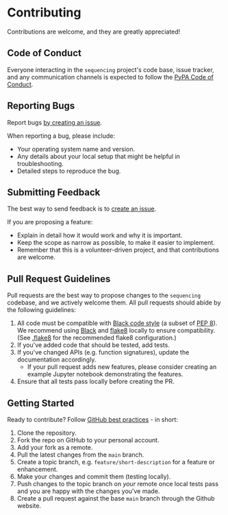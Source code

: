 # Contributing

Contributions are welcome, and they are greatly appreciated!

## Code of Conduct

Everyone interacting in the `sequencing` project's code base,
issue tracker, and any communication channels is expected to follow the
[PyPA Code of Conduct](https://www.pypa.io/en/latest/code-of-conduct/).


## Reporting Bugs

Report bugs [by creating an issue](https://docs.github.com/en/github/managing-your-work-on-github/creating-an-issue).

When reporting a bug, please include:

* Your operating system name and version.
* Any details about your local setup that might be helpful in troubleshooting.
* Detailed steps to reproduce the bug.


## Submitting Feedback

The best way to send feedback is to [create an issue](https://docs.github.com/en/github/managing-your-work-on-github/creating-an-issue).

If you are proposing a feature:

* Explain in detail how it would work and why it is important.
* Keep the scope as narrow as possible, to make it easier to implement.
* Remember that this is a volunteer-driven project, and that contributions
  are welcome.


## Pull Request Guidelines

Pull requests are the best way to propose changes to the `sequencing` codebase, and we actively welcome them.
All pull requests should abide by the following guidelines:

1. All code must be compatible with [Black code style](https://black.readthedocs.io/en/stable/)
(a subset of [PEP 8](https://www.python.org/dev/peps/pep-0008/)).
We recommend using [Black](https://black.readthedocs.io/en/stable/) and [flake8](https://flake8.pycqa.org/en/latest/) locally to ensure compatibility. (See [.flake8](.flake8) for the recommended flake8 configuration.)
2. If you've added code that should be tested, add tests.
3. If you've changed APIs (e.g. function signatures), update the documentation accordingly.
    - If your pull request adds new features, please consider creating an example Jupyter notebook demonstrating the features.
4. Ensure that all tests pass locally before creating the PR.


## Getting Started

Ready to contribute? Follow [GitHub best practices](https://www.asmeurer.com/git-workflow/) - in short:

1. Clone the repository.
2. Fork the repo on GitHub to your personal account.
3. Add your fork as a remote.
4. Pull the latest changes from the `main` branch.
5. Create a topic branch, e.g. `feature/short-description` for a feature or enhancement.
6. Make your changes and commit them (testing locally).
7. Push changes to the topic branch on *your* remote once local tests pass and you are happy with the changes you've made.
8. Create a pull request against the base `main` branch through the Github website.

